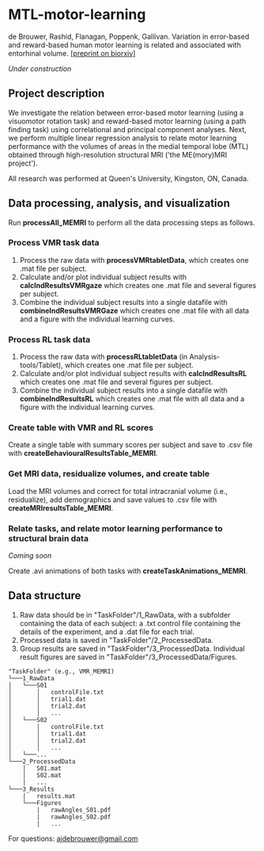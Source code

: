 # MTL-motor-learning
de Brouwer, Rashid, Flanagan, Poppenk, Gallivan. Variation in error-based and reward-based human motor learning is related and associated with entorhinal volume. [[preprint on biorxiv]](https://doi.org/10.1101/2020.05.27.119529)

_Under construction_

## Project description
We investigate the relation between error-based motor learning (using a visuomotor rotation task) and reward-based motor learning (using a path finding task) using correlational and principal component analyses. Next, we perform multiple linear regression analysis to relate motor learning performance with the volumes of areas in the medial temporal lobe (MTL) obtained through high-resolution structural MRI ('the ME(mory)MRI project'). 

All research was performed at Queen's University, Kingston, ON, Canada.

## Data processing, analysis, and visualization
Run **processAll_MEMRI** to perform all the data processing steps as follows.  

### Process VMR task data
1. Process the raw data with **processVMRtabletData**, which creates one .mat file per subject.
2. Calculate and/or plot individual subject results with **calcIndResultsVMRgaze** which creates one .mat file and several figures per subject.
3. Combine the individual subject results into a single datafile with **combineIndResultsVMRGaze** which creates one .mat file with all data and a figure with the individual learning curves. 

### Process RL task data
1. Process the raw data with **processRLtabletData** (in Analysis-tools/Tablet), which creates one .mat file per subject.
2. Calculate and/or plot individual subject results with **calcIndResultsRL** which creates one .mat file and several figures per subject.
3. Combine the individual subject results into a single datafile with **combineIndResultsRL** which creates one .mat file with all data and a figure with the individual learning curves. 

### Create table with VMR and RL scores
Create a single table with summary scores per subject and save to .csv file with **createBehaviouralResultsTable_MEMRI**.

### Get MRI data, residualize volumes, and create table
Load the MRI volumes and correct for total intracranial volume (i.e., residualize), add demographics and save values to .csv file with **createMRIresultsTable_MEMRI**.

### Relate tasks, and relate motor learning performance to structural brain data
_Coming soon_

Create .avi animations of both tasks with **createTaskAnimations_MEMRI**.

## Data structure
1. Raw data should be in "TaskFolder"/1_RawData, with a subfolder containing the data of each subject: a .txt control file containing the details of the experiment, and a .dat file for each trial.
2. Processed data is saved in "TaskFolder"/2_ProcessedData.
3. Group results are saved in "TaskFolder"/3_ProcessedData. Individual result figures are saved in "TaskFolder"/3_ProcessedData/Figures.

```
"TaskFolder" (e.g., VMR_MEMRI)
└───1_RawData
│   └───S01
│       │   controlFile.txt
│       │   trial1.dat
│       │   trial2.dat
│       │   ...
│   └───S02
│       │   controlFile.txt
│       │   trial1.dat
│       │   trial2.dat
│       │   ...
│   └───...
└───2_ProcessedData
    │   S01.mat
    │   S02.mat
    |   ...
└───3_Results
    |   results.mat
    └───Figures
        |   rawAngles_S01.pdf
        |   rawAngles_S02.pdf
        |   ...
```

For questions: ajdebrouwer@gmail.com
